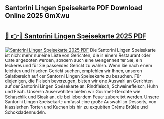 ## Santorini Lingen Speisekarte PDF Download Online 2025 GmXwu

# <h2><a href="http://gcdo4it.nevu.top/?p=Santorini+Lingen+Speisekarte">🔗 👉🔴 Santorini Lingen Speisekarte 2025 PDF</a></h2>

[![Santorini Lingen Speisekarte 2025 PDF](https://i.imgur.com/dBaPXMq.png)](http://gcdo4it.nevu.top/?p=Santorini+Lingen+Speisekarte)
Die Santorini Lingen Speisekarte ist nicht mehr nur eine Liste von Gerichten, die in einem Restaurant oder Café angeboten werden, sondern auch eine Gelegenheit für Sie, ein leckeres und für Sie passendes Gericht zu wählen. Wenn Sie nach einem leichten und frischen Gericht suchen, empfehlen wir Ihnen, unseren Salatbereich auf der Santorini Lingen Speisekarte zu besuchen. Für diejenigen, die Fleisch bevorzugen, bieten wir eine Auswahl an Gerichten auf der Santorini Lingen Speisekarte an: Rindfleisch, Schweinefleisch, Huhn und Fisch. Unseren Auserwählten bieten wir Gourmet-Gerichte wie Schaschlik und Steak an, die bei lebendem Feuer zubereitet werden. Unsere Santorini Lingen Speisekarte umfasst eine große Auswahl an Desserts, von klassischen Torten und Kuchen bis hin zu exquisiten Crème Brûlée und Schokoladennudeln.

